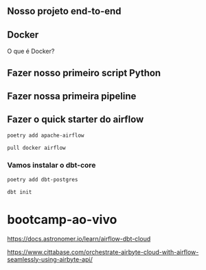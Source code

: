 ## Nosso projeto end-to-end

## Docker

O que é Docker?

## Fazer nosso primeiro script Python

## Fazer nossa primeira pipeline

## Fazer o quick starter do airflow

```bash
poetry add apache-airflow
```

```bash
pull docker airflow
```

### Vamos instalar o dbt-core

```bash
poetry add dbt-postgres
```

```bash
dbt init
```

# bootcamp-ao-vivo

https://docs.astronomer.io/learn/airflow-dbt-cloud

https://www.cittabase.com/orchestrate-airbyte-cloud-with-airflow-seamlessly-using-airbyte-api/